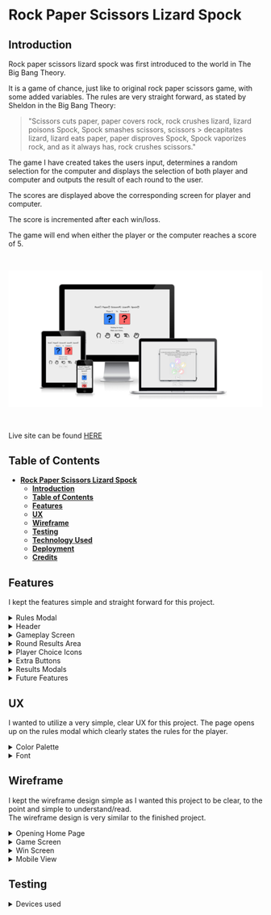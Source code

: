 # **Rock Paper Scissors Lizard Spock**

## **Introduction**

Rock paper scissors lizard spock was first introduced to the world in The Big Bang Theory. 

It is a game of chance, just like to original rock paper scissors game, with some added variables.
The rules are very straight forward, as stated by Sheldon in the Big Bang Theory:
> "Scissors cuts paper, paper covers rock, rock crushes lizard, lizard poisons Spock, Spock smashes scissors, scissors > decapitates lizard, lizard eats paper, paper disproves Spock, Spock vaporizes rock, and as it always has, rock crushes scissors."
>

The game I have created takes the users input, determines a random selection for the computer and displays the selection of both player and computer and outputs the result of each round to the user.

The scores are displayed above the corresponding screen for player and computer.

The score is incremented after each win/loss.

The game will end when either the player or the computer reaches a score of 5.  

<br>

![Am i responsive image](readme-images/responsive.webp)  

<br>

Live site can be found [HERE](https://james-fitz.github.io/rock-paper-scissors-lizard-spock/)  

## **Table of Contents**
- [**Rock Paper Scissors Lizard Spock**](#rock-paper-scissors-lizard-spock)
  - [**Introduction**](#introduction)
  - [**Table of Contents**](#table-of-contents)
  - [**Features**](#features)
  - [**UX**](#ux)
  - [**Wireframe**](#wireframe)
  - [**Testing**](#testing)
  - [**Technology Used**](#technology-used)
  - [**Deployment**](#deployment)
  - [**Credits**](#credits)

## **Features**    

I kept the features simple and straight forward for this project. 

<details><summary>Rules Modal</summary>  

The rules modal is displayed as soon as the page is loaded.  
This ensures that the user will be presented with the rules immediately and will understand how the game works.  
The modal contains a small description of the game, the parameters for winning, and an image containing all the outcomes for each selection made.

![Rules image modal popup](readme-images/rules-modal.webp)  

</details>

<details><summary>Header</summary>

A simple header with icons corresponding to the relevent choices available in the game.

![Image of header](readme-images/header.webp)  

</details>

<details><summary>Gameplay Screen</summary>

This is the main gameplay area.  
The players choice icon is displayed in the blue box.  
The computers choice icon is displayed in the red box.  
The scores are displayed above the colored boxes. 

![Image of gameplay screen](readme-images/gameplay-screen.webp) 

</details>

<details><summary>Round Results Area</summary>

The function to display the result is on a 200ms delay to simulate a more realistic rock paper scissors game.  
There are four different options that can be displayed in the round results area.  

- "Waiting for input" is the default string that is displayed.
- "Computer wins the round!" is displayed when the computer wins a round.
- "You win the round!" is displayed when the player wins a round.
- "Draw!" is displayed when the computer and player make the same choice.

![Image of round results area](readme-images/round-results.webp)  

<br>

There is also a 150ms delay on the functions to display the icons that were chosen by the user and computer. This was done to simulate a more realistic game, rather than instantaneous choices being made and displayed.  

When the player wins, the win round message is displayed and the players score is increased by one.  
![Image of round results area when player wins](readme-images/round-win.webp)  

<br>

When the computer wins, the computer wins message is displayed and the computers score is increased by one.  
![Image of round results area when player losses](readme-images/round-loss.webp)  

<br>

When there is a draw result, the draw message is displayed and neither scores are increased.  
![Image of round results area when there is a draw](readme-images/round-draw.webp)  

<br>

</details>

<details><summary>Player Choice Icons</summary>

There are five choices that the player can make. Each icon will increase in size and change to blue when the player hovers over it.

![Image of icons for player to choose from](readme-images/icon-choice-area.webp)  

</details>

<details><summary>Extra Buttons</summary>

There are two buttons underneath the gameplay area.

- The rules button will display a modal pop up with the rules for the game.
- The reset button will reset all of the gameplay area to it's default values.

![Image of buttons at the bottom of screen](readme-images/buttons.webp)  

</details>

<details><summary>Results Modals</summary>

- This modal pop up is displayed when the user reaches five round wins and wins the game.  
![Image of win results modal](readme-images/win-modal.webp)  

<br>

- This modal pop up is displayed when the computer reaches five round wins and wins the game.  
![Image of lose results modal](readme-images/lose-modal.webp)  

</details>  

<details><summary>Future Features</summary>  

- Implementation of a landing page in a future version, which contains the rules and a start game button which navigates the user to the gameplay page.  
- Implementation of a scored tracking system that will keep track of the overall ammount of games that the player and computer have won.  

</details>  

## **UX**    

I wanted to utilize a very simple, clear UX for this project. 
The page opens up on the rules modal which clearly states the rules for the player.  

<details><summary>Color Palette</summary>  

I chose very simple colors for this project to ensure the design was simple, clear and easy for the user to differentiate between player/computer, and win/loss.  
![Image of color palette used](readme-images/color-palette.webp)  

</details>  

<details><summary>Font</summary>  

I chose a clean, simple font to maximise readability and ensure a positive user experience.  
![Image of font used](readme-images/font.webp)   

</details>   

## **Wireframe**    

I kept the wireframe design simple as I wanted this project to be clear, to the point and simple to understand/read.  
The wireframe design is very similar to the finished project.  

<details><summary>Opening Home Page</summary>  

- Opening home page  
![Image of wireframe homepage](readme-images/wireframe-homepage.webp)  

</details>  

<details><summary>Game Screen</summary>  

- Game Screen  
![Image of wireframe game screen](readme-images/wireframe-game-screen.webp)  

</details>  

<details><summary>Win Screen</summary>  

- Win screen  
![Image of wireframe win screen](readme-images/wireframe-win-screen.webp)  

</details>  

<details><summary>Mobile View</summary>  

- Mobile view  
![Image of wireframe mobile screen](readme-images/wireframe-mobile.webp)  

</details>  

## **Testing**  

<details><summary>Devices used</summary>  

The page was tested using the following devices:  

- Huawei Matebook Pro  
- Apple iPhone 8 plus  
- Huawei Mate 20 Pro  

No issues with responsiveness, appearance or functionality were noted on any of the devices.  

The page was tested using the following browers:  

- IOS Safari Mobile Browser  
- Android 12.0 Mobile Browser  
- Google Chrome  
- Mozilla Firefox  
  
No issues with responsiveness, appearance or functionality were noted while using any of theese browsers. 

<details><summary>Responsiveness</summary>  

The application has been tested on multiple devices and at multiple screen width to ensure responsive design at all levels.
Media queries were used at lower screen widths to ensure the application stays responsive.
The display icon boxes were moved to a vertical stack to ensure they can still be viewed at lower screen width.

- Responsiveness of ipad mini screen  
![Image of iPad screen width](readme-images/ipad-responsive.webp)  

- Responsiveness of 320px screen width  
![Image of 320px screen width responsiveness](readme-images/320-responsive.webp)  

</details>  

<details><summary>Console Testing</summary>  

No errors occur in the console while the game is being played.  
All buttons were tested and all are working as intended.  

![Gif of console testing](readme-images/console-testing.gif)  

</details>

<details><summary>Validator Testing</summary>   

HTML Validator Result    
![Image of html validator results](readme-images/html-validator.webp)  

<br> 

CSS Validator Result  
![Image of css validator results](readme-images/css-validator.webp)    

<br>

Javascript Validator Results  
![Image of javascript validator results](readme/../readme-images/js-validator.webp)  

</details>  

<details><summary>Lighthouse Testing</summary>  

Lighthouse Result  
![Image of lighthouse test results](readme-images/lighthouse-results.webp)  

</details>  

<details><summary>Known Bugs and Errors</summary>  

<br>

There is a bug that occurs when the user clicks a selection rapidly at the end of the game.  
If either the computer or the player reaches a score of 5, the game result modal will pop up to end the game, however, there is a small window between the final result and the endgame function which allows the user to click again and increase their score beyond the 5 maximum limit.  
As this doesn't affect normal gameplay and only occurs when the user rapidly spams the icon selection at the end of the game, I have chosed to leave this bug in the game.  

<br>

![Gif displaying scoring bug](readme-images/score-bug.gif)  

<br>

</details>  

## **Technology Used**   
<details><summary>Programs Used</summary>  

- [Gitpod](https://www.gitpod.io/)
- [Github](https://github.com/)  
- Google Chrome Dev Tools  
- [Google Fonts](https://fonts.google.com/)
- [Fontawesome](https://fontawesome.com/)
- [EZGif](https://ezgif.com/video-to-gif)
- [Balsamiq](https://balsamiq.com/wireframes/?gclid=CjwKCAiA7IGcBhA8EiwAFfUDsedt1_yntzPRVIkvCMNi08x47L8fqx7EzPM2G05MqCNkcgb9mdIPPBoCQ7EQAvD_BwE)
- [Image.online-convert](https://image.online-convert.com/convert-to-webp)
- Validators  
  - [HTML](https://validator.w3.org/)  
  - [CSS](https://jigsaw.w3.org/css-validator/)
  - [Javascript](https://jshint.com/)  

  

</details>  
<details><summary>Languages Used</summary>  

- HTML5
- CSS
- Javascript
  
</details>  

## **Deployment**  

<details><summary>Github Pages</summary>  

1. Navigate to the required repository on GitHub.
2. Click settings at the right hand side of the navigation bar.
3. Click "Pages" located under the "Code and automation" heading on the left hand side of the screen.
4. Select "Main Branch" as the source and click save.
5. The live link can take a few minutes to become available, and will be located at the top of the pages page.

</details>  

<details><summary>How to Clone</summary>  

1. Navigate to the required repository on GitHub.  
2. Click the "Code" button, located below the nav bar and above the file list.  
3. Select either "HTTPS", "SSH" or "Github CLI" and click the copy button.  
4. Open Git Bash.  
5. Change the location of your cloned repository.  
6. Type <code>git clone</code> and then paste the URL you copied.  
7. Press “Enter” to create your clone.  
   
<br>  

</details>  

<details><summary>How to Fork</summary>  

1. Navigate to the required repository on GitHub.
2. Click "Fork" on the top right hand corner of the page.
3. Click "Create Fork" at the bottom of the page.

</details>  

## **Credits**  

<details><summary>Media</summary>  

- Favicon image taken from [Freepik](https://www.flaticon.com/free-icon/rock-paper-scissors_6729743?term=rock%20paper%20scissors&page=1&position=15&page=1&position=15&related_id=6729743&origin=tag)  

- Rules image taken from [Big Bang Theory Wiki page](https://bigbangtheory.fandom.com/wiki/Rock,_Paper,_Scissors,_Lizard,_Spock)  

- All gameplay icons taken from [FontAwesome](https://fontawesome.com/)  

</details>  

<details><summary>Code</summary>  

- [W3Schools](https://www.w3schools.com/) - Used to learn about modals and extra features for JS functions such as arrow functions, pointer events and timeout function delays.  

- Help with code from the tutors at Code Institute tutor support and mentor Chris Quinn.  

</details>  